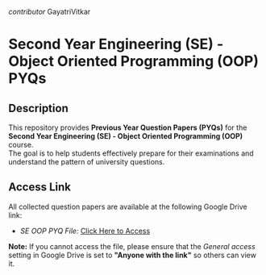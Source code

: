 *contributor* GayatriVitkar

# Second Year Engineering (SE) - Object Oriented Programming (OOP) PYQs

## Description

This repository provides **Previous Year Question Papers (PYQs)** for the **Second Year Engineering (SE) - Object Oriented Programming (OOP)** course.  
The goal is to help students effectively prepare for their examinations and understand the pattern of university questions.

## Access Link

All collected question papers are available at the following Google Drive link:

* *SE OOP PYQ File:* [Click Here to Access](https://drive.google.com/file/d/1cm6EoINwvtFWyMOt-XA3uzI909b56Xor/view?usp=sharing)

**Note:** If you cannot access the file, please ensure that the *General access* setting in Google Drive is set to **"Anyone with the link"** so others can view it.
